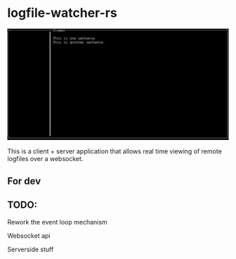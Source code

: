 # logfile-watcher-rs
<img src="./assets/v0.0.1.gif" alt="Demo of logfile-watcher gif">

This is a client + server application that allows real time viewing of remote logfiles over a websocket.

## For dev

## TODO:

Rework the event loop mechanism

Websocket api

Serverside stuff